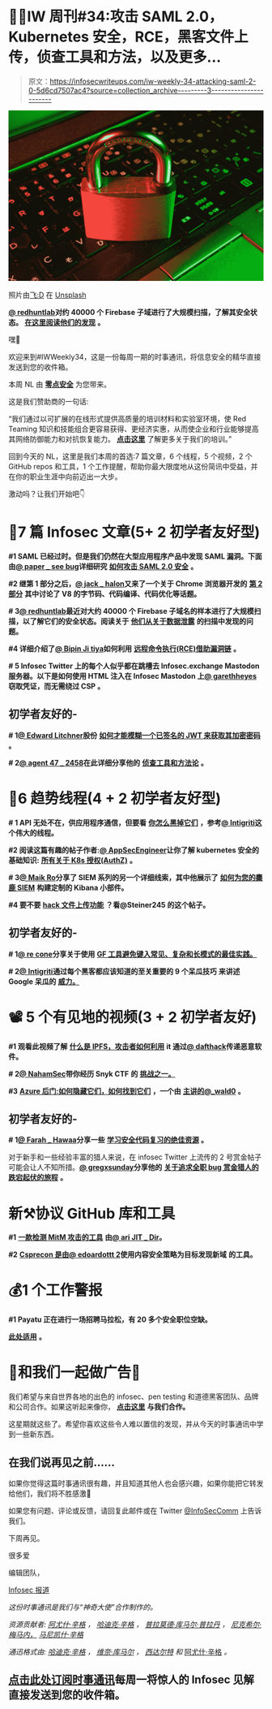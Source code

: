 # 👩‍💻IW 周刊#34:攻击 SAML 2.0，Kubernetes 安全，RCE，黑客文件上传，侦查工具和方法，以及更多…

> 原文：<https://infosecwriteups.com/iw-weekly-34-attacking-saml-2-0-5d6cd7507ac4?source=collection_archive---------3----------------------->

![](img/0c53d244a3715fe39ca6d6f8d1cf3b9f.png)

照片由[飞:D](https://unsplash.com/@flyd2069?utm_source=medium&utm_medium=referral) 在 [Unsplash](https://unsplash.com?utm_source=medium&utm_medium=referral)

[**@ redhuntlab**](https://redhuntlabs.com/blog)**对约 40000 个 Firebase 子域进行了大规模扫描，了解其安全状态。** [**在这里阅读他们的发现**](https://redhuntlabs.com/blog/analysing-misconfigured-firebase-apps-a-tale-of-unearthing-data-breaches-wave-10.html) **。**

嘿👋

欢迎来到#IWWeekly34，这是一份每周一期的时事通讯，将信息安全的精华直接发送到您的收件箱。

本周 NL 由 [**零点安全**](https://bit.ly/3AtEtHe) 为您带来。

这是我们赞助商的一句话:

“我们通过以可扩展的在线形式提供高质量的培训材料和实验室环境，使 Red Teaming 知识和技能组合更容易获得、更经济实惠，从而使企业和行业能够提高其网络防御能力和对抗恢复能力。 [**点击这里**](https://bit.ly/3AtEtHe) 了解更多关于我们的培训。”

回到今天的 NL，这里是我们本周的首选:7 篇文章，6 个线程，5 个视频，2 个 GitHub repos 和工具，1 个工作提醒，帮助你最大限度地从这份简讯中受益，并在你的职业生涯中向前迈出一大步。

激动吗？让我们开始吧👇

# 📝7 篇 Infosec 文章(5+ 2 初学者友好型)

**#1 SAML 已经过时。但是我们仍然在大型应用程序产品中发现 SAML 漏洞。下面由**[**@ paper _ see bug**](https://paper.seebug.org/)**详细研究** [**如何攻击 SAML 2.0 安全**](https://paper.seebug.org/2013/) **。**

**#2 继第 1 部分之后，**[**@ jack _ halon**](https://twitter.com/jack_halon)**又来了一个关于 Chrome 浏览器开发的** [**第 2 部分**](https://jhalon.github.io/chrome-browser-exploitation-2/) **其中讨论了 V8 的字节码、代码编译、代码优化等话题。**

**# 3**[**@ redhuntlab**](https://redhuntlabs.com/blog)**最近对大约 40000 个 Firebase 子域名的样本进行了大规模扫描，以了解它们的安全状态。阅读关于** [**他们从关于数据泄露**](https://redhuntlabs.com/blog/analysing-misconfigured-firebase-apps-a-tale-of-unearthing-data-breaches-wave-10.html) **的扫描中发现的问题。**

**#4 详细介绍了**[**@ Bipin Ji tiya**](https://twitter.com/win3zz)**如何利用** [**远程命令执行(RCE)借助漏洞链**](https://medium.com/@win3zz/remote-command-execution-in-a-bank-server-b213f9f42afe) **。**

**# 5 Infosec Twitter 上的每个人似乎都在跳槽去 Infosec.exchange Mastodon 服务器。以下是如何使用 HTML 注入在 Infosec Mastodon 上**[**@ garethheyes**](https://twitter.com/garethheyes)**窃取凭证，而无需绕过 CSP** **。**

## 初学者友好的-

**# 1**[**@ Edward Litchner**](https://zerodayhacker.com/author/hjdbvet6z3k/)**股份** [**如何才能模糊一个已签名的 JWT 来获取其加密密码**](https://zerodayhacker.com/hacking-a-jwt-json-web-token-part-1/) **。**

**# 2**[**@ agent 47 _ 2458**](https://hacklido.com/u/Agent47_2458)**在此详细分享他的** [**侦查工具和方法论**](https://hacklido.com/d/82-my-recon-tools-and-methodology) **。**

# 🧵6 趋势线程(4 + 2 初学者友好型)

**# 1 API 无处不在，供应用程序通信，但要看** [**你怎么黑掉它们**](https://twitter.com/intigriti/status/1592135581479632899?t=9VB_yt3skzhcKfw_b75SKw&s=19) **，参考**[**@ Intigriti**](https://twitter.com/intigriti/)**这个伟大的线程。**

**#2 阅读这篇有趣的帖子作者:**[**@ AppSecEngineer**](https://twitter.com/AppSecEngineer/)**让你了解 kubernetes 安全的基础知识:** [**所有关于 K8s 授权(AuthZ)**](https://twitter.com/AppSecEngineer/status/1592193199614869507?t=vklQZPpWYFW2Un9C61LzCQ&s=19) **。**

**# 3**[**@ Maik Ro**](https://twitter.com/maikroservice/)**分享了 SIEM 系列的另一个详细线索，其中他展示了** [**如何为您的麋鹿 SIEM**](https://twitter.com/maikroservice/status/1594109943749435392?t=1C80hEI1dHtFZq_umtfSew&s=19) **构建定制的 Kibana 小部件。**

**#4 要不要** [**hack 文件上传功能**](https://twitter.com/Steiner254/status/1594200872296366081) **？看@Steiner245 的这个帖子。**

## 初学者友好的-

**# 1**[**@ re cone**](https://twitter.com/ReconOne_bk/)**分享关于使用** [**GF 工具避免键入常见、复杂和长模式的最佳实践。**](https://twitter.com/ReconOne_bk/status/1592133502115680256?t=L-z6AImSeqli63DY3qwlRw&s=19)

**# 2**[**@ Intigriti**](https://twitter.com/intigriti/)**通过每个黑客都应该知道的至关重要的 9 个呆瓜技巧** **来讲述 Google 呆瓜的** [**威力。**](https://twitter.com/intigriti/status/1592497514766163968?t=54cMZpkOmFgUup2pqmE9XQ&s=19)

# 📽️ 5 个有见地的视频(3 + 2 初学者友好)

**#1 观看此视频了解** [**什么是 IPFS，攻击者如何利用**](https://youtu.be/iraMomr76Rs) **it 通过**[**@ dafthack**](https://twitter.com/dafthack)**传递恶意软件。**

**# 2**[**@ NahamSec**](https://twitter.com/NahamSec)**带你经历 Snyk CTF** **的** [**挑战之一。**](https://youtu.be/QLFrgNgVG2o)

**#3** [**Azure 后门:如何隐藏它们，如何找到它们**](https://youtu.be/IUcubSMkjNE) **，一个由** [**主讲的@_wald0**](https://twitter.com/_wald0) **。**

## 初学者友好的-

**# 1**[**@ Farah _ Hawaa**](https://twitter.com/Farah_Hawaa)**分享一些** [**学习安全代码复习的绝佳资源**](https://youtu.be/ajcxjnTFo6A) **。**

对于新手和一些经验丰富的猎人来说，在 infosec Twitter 上流传的 2 号赏金帖子可能会让人不知所措。[**@ gregxsunday**](https://twitter.com/gregxsunday)**分享他的** [**关于追求全职 bug 赏金猎人的跌宕起伏的旅程**](https://www.youtube.com/watch?v=q9rX5ty3fWI) **。**

# 新⚒️协议 GitHub 库和工具

**#1** [**一款检测 MitM 攻击的工具**](https://github.com/arijitdirghanji/MITM-Detection-and-Preventions) **由**[**@ ari JIT _ Dir**](https://twitter.com/Arijit_Dir)**。**

**#2** [**Csprecon 是由**](https://github.com/edoardottt/csprecon)[**@ edoardottt 2**](https://twitter.com/edoardottt2)**使用内容安全策略为目标发现新域** **的工具。**

# 💰1 个工作警报

**#1 Payatu 正在进行一场招聘马拉松，有 20 多个安全职位空缺。**

[**此处适用**](https://www.linkedin.com/posts/payatu_hiring-activity-6999280081785270272-xzbI?utm_source=share&utm_medium=member_desktop) **。**

# 💸和我们一起做广告💸

我们希望与来自世界各地的出色的 infosec、pen testing 和道德黑客团队、品牌和公司合作。如果这听起来像你， [**点击这里**](https://docs.google.com/forms/d/e/1FAIpQLSfb_v6aVoJUpKBcrEV7HgoZ8FL20QWUFDTWTkxZjQHp5UEhiA/viewform) **与我们合作。**

这星期就这些了。希望你喜欢这些令人难以置信的发现，并从今天的时事通讯中学到一些新东西。

## **在我们说再见之前……**

如果你觉得这篇时事通讯很有趣，并且知道其他人也会感兴趣，如果你能把它转发给他们，我们将不胜感激📨

如果您有问题、评论或反馈，请回复此邮件或在 Twitter [@InfoSecComm](https://twitter.com/InfoSecComm) 上告诉我们。

下周再见。

很多爱

编辑团队，

[Infosec 报道](https://infosecwriteups.com/)

*这份时事通讯是我们与“神奇大使”合作制作的。*

*资源贡献者:* [*阿尤什·辛格*](https://twitter.com/AyushSingh1098) *，* [*哈迪克·辛格*](https://twitter.com/Kxddah?t=_Ghby7u5rNBfUxzzjEZUUw&s=09) *，* [*普拉莫德·库马尔·普拉丹*](https://twitter.com/NinjaFurrry?t=AYh1WBkceSJD-UvG2qETTg&s=09) *，* [*尼克希尔·梅马内，*](https://twitter.com/NikhilMemane09) [*马尼凯什·辛格*](https://twitter.com/X71n0)

*通迅格式由:* [*哈迪克·辛格*](https://twitter.com/Kxddah?t=_Ghby7u5rNBfUxzzjEZUUw&s=09) *，* [*维奈·库马尔*](https://twitter.com/R007_BR34K3R) *，* [*西达尔特*](https://twitter.com/illucist_) *和* [阿尤什·辛格](https://twitter.com/AyushSingh1098) *。*

## [点击此处订阅时事通讯](https://weekly.infosecwriteups.com/)每周一将惊人的 Infosec 见解直接发送到您的收件箱。